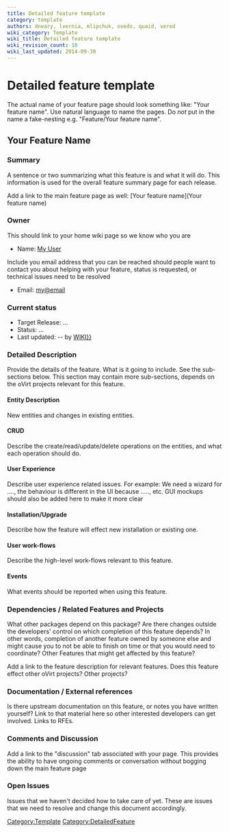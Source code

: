 ```yaml
---
title: Detailed feature template
category: template
authors: dneary, lvernia, mlipchuk, ovedo, quaid, vered
wiki_category: Template
wiki_title: Detailed feature template
wiki_revision_count: 18
wiki_last_updated: 2014-09-30
---
```


# Detailed feature template

The actual name of your feature page should look something like: "Your feature name". Use natural language to name the pages. Do *not* put in the name a fake-nesting e.g. "Feature/Your feature name".

## Your Feature Name

### Summary

A sentence or two summarizing what this feature is and what it will do. This information is used for the overall feature summary page for each release.

Add a link to the main feature page as well: [Your feature name](Your feature name)

### Owner

This should link to your home wiki page so we know who you are

*   Name: [ My User](User:MyUser)

Include you email address that you can be reached should people want to contact you about helping with your feature, status is requested, or technical issues need to be resolved

*   Email: <my@email>

### Current status

*   Target Release: ...
*   Status: ...
*   Last updated: -- by [ WIKI}}](User:{{urlencode:{{REVISIONUSER}})

### Detailed Description

Provide the details of the feature. What is it going to include. See the sub-sections below. This section may contain more sub-sections, depends on the oVirt projects relevant for this feature.

#### Entity Description

New entities and changes in existing entities.

#### CRUD

Describe the create/read/update/delete operations on the entities, and what each operation should do.

#### User Experience

Describe user experience related issues. For example: We need a wizard for ...., the behaviour is different in the UI because ....., etc. GUI mockups should also be added here to make it more clear

#### Installation/Upgrade

Describe how the feature will effect new installation or existing one.

#### User work-flows

Describe the high-level work-flows relevant to this feature.

#### Events

What events should be reported when using this feature.

### Dependencies / Related Features and Projects

What other packages depend on this package? Are there changes outside the developers' control on which completion of this feature depends? In other words, completion of another feature owned by someone else and might cause you to not be able to finish on time or that you would need to coordinate? Other Features that might get affected by this feature?

Add a link to the feature description for relevant features. Does this feature effect other oVirt projects? Other projects?

### Documentation / External references

Is there upstream documentation on this feature, or notes you have written yourself? Link to that material here so other interested developers can get involved. Links to RFEs.

### Comments and Discussion

Add a link to the "discussion" tab associated with your page. This provides the ability to have ongoing comments or conversation without bogging down the main feature page

### Open Issues

Issues that we haven't decided how to take care of yet. These are issues that we need to resolve and change this document accordingly.

<Category:Template> <Category:DetailedFeature>
